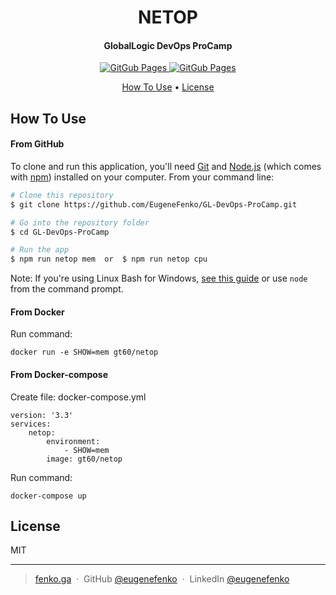 
<h1 align="center">
  NETOP
  <br>
</h1>

<h4 align="center">GlobalLogic DevOps ProCamp</h4>

<p align="center">
  <a href="https://pages.github.com">
    <img src="https://img.shields.io/badge/Deploy-DockerHub-blue.svg?style=for-the-badge&logo=docker"
         alt="GitGub Pages">
  </a>
  <a href="https://pages.github.com">
    <img src="https://img.shields.io/badge/Deploy-GitHub-green.svg?style=for-the-badge&logo=github"
         alt="GitGub Pages">
  </a>
</p>

<p align="center">
  <a href="#how-to-use">How To Use</a> •
  <a href="#license">License</a>
</p>

## How To Use

#### From GitHub
To clone and run this application, you'll need [Git](https://git-scm.com) and [Node.js](https://nodejs.org/en/download/) (which comes with [npm](http://npmjs.com)) installed on your computer. From your command line:

```bash
# Clone this repository
$ git clone https://github.com/EugeneFenko/GL-DevOps-ProCamp.git

# Go into the repository folder
$ cd GL-DevOps-ProCamp

# Run the app
$ npm run netop mem  or  $ npm run netop cpu
```

Note: If you're using Linux Bash for Windows, [see this guide](https://www.howtogeek.com/261575/how-to-run-graphical-linux-desktop-applications-from-windows-10s-bash-shell/) or use `node` from the command prompt.

#### From Docker

Run command:
```docker
docker run -e SHOW=mem gt60/netop 
```

#### From Docker-compose
Create file: docker-compose.yml

```Docker 
version: '3.3'
services:
    netop:
        environment:
            - SHOW=mem
        image: gt60/netop
```

Run command:
```Docker
docker-compose up
```

## License

MIT

---

> [fenko.ga](https://fenko.ga) &nbsp;&middot;&nbsp;
> GitHub [@eugenefenko](https://github.com/eugenefenko) &nbsp;&middot;&nbsp;
> LinkedIn [@eugenefenko](https://www.linkedin.com/in/eugene-fenko-a969b898/)